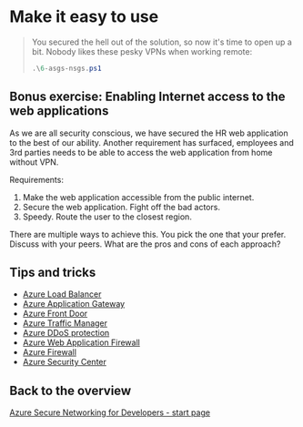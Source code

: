 # Make it easy to use

> You secured the hell out of the solution, so now it's time to open up a bit. Nobody likes these pesky VPNs when working remote:
>
> ```ps1
> .\6-asgs-nsgs.ps1
> ```

## Bonus exercise: Enabling Internet access to the web applications

As we are all security conscious, we have secured the HR web application to the best of our ability. Another requirement has surfaced, employees and 3rd parties needs to be able to access the web application from home without VPN.

Requirements:

1. Make the web application accessible from the public internet.
1. Secure the web application. Fight off the bad actors.
1. Speedy. Route the user to the closest region.

There are multiple ways to achieve this. You pick the one that your prefer. Discuss with your peers. What are the pros and cons of each approach?

## Tips and tricks

- [Azure Load Balancer](https://learn.microsoft.com/azure/load-balancer/load-balancer-overview)
- [Azure Application Gateway](https://learn.microsoft.com/azure/application-gateway/overview)
- [Azure Front Door](https://learn.microsoft.com/azure/frontdoor/front-door-overview)
- [Azure Traffic Manager](https://learn.microsoft.com/azure/traffic-manager/traffic-manager-overview)
- [Azure DDoS protection](https://learn.microsoft.com/azure/ddos-protection/ddos-protection-overview)
- [Azure Web Application Firewall](https://learn.microsoft.com/azure/web-application-firewall/overview)
- [Azure Firewall](https://learn.microsoft.com/azure/firewall/overview)
- [Azure Security Center](https://learn.microsoft.com/azure/security-center/security-center-introduction)

## Back to the overview

[Azure Secure Networking for Developers - start page](/README.md)
